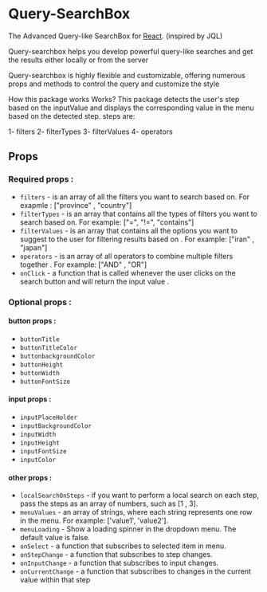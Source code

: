 # Query-SearchBox  
The Advanced Query-like SearchBox for [React](https://reactjs.org). (inspired by JQL)

Query-searchbox helps you develop powerful query-like searches and get the results either locally or from the server

Query-searchbox is highly flexible and customizable, offering numerous props and methods to control the query and customize the style

How this package works Works?
This package detects the user's step based on the inputValue and displays the corresponding value in the menu based on the detected step.
steps are:

1- filters   2- filterTypes   3- filterValues   4- operators
## Props
 

### Required props : 

   - `filters` - is an array of all the filters you want to search based on. For exapmle : ["province" , "country"]
   - `filterTypes` - is an array that contains all the types of filters you want to search based on. For example: ["=", "!=", "contains"]
   - `filterValues` - is an array that contains all the options you want to suggest to the user for filtering results based on . For example: ["iran" , "japan"]
   - `operators` - is an array of all operators to combine multiple filters together . For example: ["AND" , "OR"]
   - `onClick` - a function that is called whenever the user clicks on the search button and will return the input value .

### Optional props : 


#### button props :

   - `buttonTitle`
   - `buttonTitleColor`
   - `buttonbackgroundColor`
   - `buttonHeight`
   - `buttonWidth`
   - `buttonFontSize`

#### input props :

   - `inputPlaceHolder`
   - `inputBackgroundColor`
   - `inputWidth`
   - `inputHeight`
   - `inputFontSize`
   - `inputColor`
   
   #### other props :    

   - `localSearchOnSteps` - if you want to perform a local search on each step, pass the steps as an array of numbers, such as [1 , 3].
   - `menuValues` - an array of strings, where each string represents one row in the menu. For example: ['value1', 'value2'].
   - `menuLoading` - Show a loading spinner in the dropdown menu. The default value is false.
   - `onSelect` - a function that subscribes to selected item in menu. 
   - `onStepChange` - a function that subscribes to step changes. 
   - `onInputChange` - a function that subscribes to input changes.
   - `onCurrentChange` - a function that subscribes to changes in the current value within that step



   
